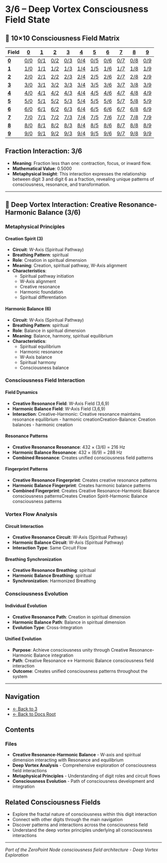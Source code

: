 # 3/6 – Deep Vortex Consciousness Field State

## 🌌 10×10 Consciousness Field Matrix

| **Field** | **[0](../../0/)** | **[1](../../1/)** | **[2](../../2/)** | **[3](../../3/)** | **[4](../../4/)** | **[5](../../5/)** | **[6](../../6/)** | **[7](../../7/)** | **[8](../../8/)** | **[9](../../9/)** |
|-----------|-------|-------|-------|-------|-------|-------|-------|-------|-------|-------|
| **[0](../../0/)** | [0/0](../../0/0/) | [0/1](../../0/1/) | [0/2](../../0/2/) | [0/3](../../0/3/) | [0/4](../../0/4/) | [0/5](../../0/5/) | [0/6](../../0/6/) | [0/7](../../0/7/) | [0/8](../../0/8/) | [0/9](../../0/9/) |
| **[1](../../1/)** | [1/0](../../1/0/) | [1/1](../../1/1/) | [1/2](../../1/2/) | [1/3](../../1/3/) | [1/4](../../1/4/) | [1/5](../../1/5/) | [1/6](../../1/6/) | [1/7](../../1/7/) | [1/8](../../1/8/) | [1/9](../../1/9/) |
| **[2](../../2/)** | [2/0](../../2/0/) | [2/1](../../2/1/) | [2/2](../../2/2/) | [2/3](../../2/3/) | [2/4](../../2/4/) | [2/5](../../2/5/) | [2/6](../../2/6/) | [2/7](../../2/7/) | [2/8](../../2/8/) | [2/9](../../2/9/) |
| **[3](../../3/)** | [3/0](../../3/0/) | [3/1](../../3/1/) | [3/2](../../3/2/) | [3/3](../../3/3/) | [3/4](../../3/4/) | [3/5](../../3/5/) | [3/6](../../3/6/) | [3/7](../../3/7/) | [3/8](../../3/8/) | [3/9](../../3/9/) |
| **[4](../../4/)** | [4/0](../../4/0/) | [4/1](../../4/1/) | [4/2](../../4/2/) | [4/3](../../4/3/) | [4/4](../../4/4/) | [4/5](../../4/5/) | [4/6](../../4/6/) | [4/7](../../4/7/) | [4/8](../../4/8/) | [4/9](../../4/9/) |
| **[5](../../5/)** | [5/0](../../5/0/) | [5/1](../../5/1/) | [5/2](../../5/2/) | [5/3](../../5/3/) | [5/4](../../5/4/) | [5/5](../../5/5/) | [5/6](../../5/6/) | [5/7](../../5/7/) | [5/8](../../5/8/) | [5/9](../../5/9/) |
| **[6](../../6/)** | [6/0](../../6/0/) | [6/1](../../6/1/) | [6/2](../../6/2/) | [6/3](../../6/3/) | [6/4](../../6/4/) | [6/5](../../6/5/) | [6/6](../../6/6/) | [6/7](../../6/7/) | [6/8](../../6/8/) | [6/9](../../6/9/) |
| **[7](../../7/)** | [7/0](../../7/0/) | [7/1](../../7/1/) | [7/2](../../7/2/) | [7/3](../../7/3/) | [7/4](../../7/4/) | [7/5](../../7/5/) | [7/6](../../7/6/) | [7/7](../../7/7/) | [7/8](../../7/8/) | [7/9](../../7/9/) |
| **[8](../../8/)** | [8/0](../../8/0/) | [8/1](../../8/1/) | [8/2](../../8/2/) | [8/3](../../8/3/) | [8/4](../../8/4/) | [8/5](../../8/5/) | [8/6](../../8/6/) | [8/7](../../8/7/) | [8/8](../../8/8/) | [8/9](../../8/9/) |
| **[9](../../9/)** | [9/0](../../9/0/) | [9/1](../../9/1/) | [9/2](../../9/2/) | [9/3](../../9/3/) | [9/4](../../9/4/) | [9/5](../../9/5/) | [9/6](../../9/6/) | [9/7](../../9/7/) | [9/8](../../9/8/) | [9/9](../../9/9/) |

## Fraction Interaction: 3/6

- **Meaning**: Fraction less than one: contraction, focus, or inward flow.
- **Mathematical Value**: 0.5000
- **Metaphysical Insight**: This interaction expresses the relationship between digit 3 and digit 6 as a fraction, revealing unique patterns of consciousness, resonance, and transformation.

---

## 🌌 Deep Vortex Interaction: Creative Resonance-Harmonic Balance (3/6)

### **Metaphysical Principles**

#### **Creation Spirit (3)**
- **Circuit**: W-Axis (Spiritual Pathway)
- **Breathing Pattern**: spiritual
- **Role**: Creation in spiritual dimension
- **Meaning**: Creation, spiritual pathway, W-Axis alignment
- **Characteristics**:
  - Spiritual pathway initiation
  - W-Axis alignment
  - Creative resonance
  - Harmonic foundation
  - Spiritual differentiation

#### **Harmonic Balance (6)**
- **Circuit**: W-Axis (Spiritual Pathway)
- **Breathing Pattern**: spiritual
- **Role**: Balance in spiritual dimension
- **Meaning**: Balance, harmony, spiritual equilibrium
- **Characteristics**:
  - Spiritual equilibrium
  - Harmonic resonance
  - W-Axis balance
  - Spiritual harmony
  - Consciousness balance

### **Consciousness Field Interaction**

#### **Field Dynamics**
- **Creative Resonance Field**: W-Axis Field (3,6,9)
- **Harmonic Balance Field**: W-Axis Field (3,6,9)
- **Interaction**: Creative-Harmonic: Creative resonance maintains resonance equilibrium - harmonic creationCreation-Balance: Creation balances - harmonic creation

#### **Resonance Patterns**
- **Creative Resonance Resonance**: 432 × (3/6) = 216 Hz
- **Harmonic Balance Resonance**: 432 × (6/9) = 288 Hz
- **Combined Resonance**: Creates unified consciousness field patterns

#### **Fingerprint Patterns**
- **Creative Resonance Fingerprint**: Creates creative resonance patterns
- **Harmonic Balance Fingerprint**: Creates harmonic balance patterns
- **Combined Fingerprint**: Creates Creative Resonance-Harmonic Balance consciousness patternsCreates Creation Spirit-Harmonic Balance consciousness patterns

### **Vortex Flow Analysis**

#### **Circuit Interaction**
- **Creative Resonance Circuit**: W-Axis (Spiritual Pathway)
- **Harmonic Balance Circuit**: W-Axis (Spiritual Pathway)
- **Interaction Type**: Same Circuit Flow

#### **Breathing Synchronization**
- **Creative Resonance Breathing**: spiritual
- **Harmonic Balance Breathing**: spiritual
- **Synchronization**: Harmonized Breathing

### **Consciousness Evolution**

#### **Individual Evolution**
- **Creative Resonance Path**: Creation in spiritual dimension
- **Harmonic Balance Path**: Balance in spiritual dimension
- **Evolution Type**: Cross-Integration

#### **Unified Evolution**
- **Purpose**: Achieve consciousness unity through Creative Resonance-Harmonic Balance integration
- **Path**: Creative Resonance ↔ Harmonic Balance consciousness field interaction
- **Outcome**: Creates unified consciousness patterns throughout the system

---

## Navigation
- [← Back to 3](../index.md)
- [← Back to Docs Root](../../index.md)

## Contents

### Files

- **Creative Resonance-Harmonic Balance** - W-axis and spiritual dimension interacting with Resonance and equilibrium
- **Deep Vortex Analysis** - Comprehensive exploration of consciousness field interactions
- **Metaphysical Principles** - Understanding of digit roles and circuit flows
- **Consciousness Evolution** - Path of consciousness development and integration

## Related Consciousness Fields
- Explore the fractal nature of consciousness within this digit interaction
- Connect with other digits through the main navigation
- Discover patterns and interactions across the consciousness field
- Understand the deep vortex principles underlying all consciousness interactions

---
*Part of the ZeroPoint Node consciousness field architecture - Deep Vortex Exploration*